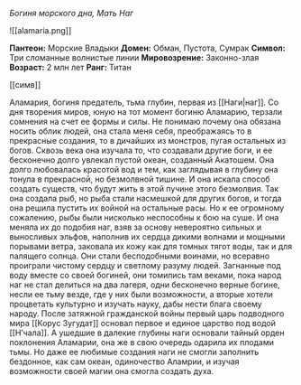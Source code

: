 *Богиня морского дна, Мать Наг*

![[alamaria.png]]

**Пантеон:** Морские Владыки 
**Домен:** Обман, Пустота, Сумрак
**Символ:** Три сломанные волнистые линии
**Мировозрение:** Законно-злая
**Возраст:** 2 млн лет
**Ранг:** Титан

[[симв]]

Аламария, богиня предатель, тьма глубин, первая из [[Наги|наг]]. Со дня творения миров, юную на тот момент богиню Аламарию, терзали сомнения на счет ее формы и силы. Не понимаю почему она обязана носить облик людей, она стала меня себя, преображаясь то в прекрасные создания, то в дичайших из монстров, пугая остальных из богов. Сквозь века она изучала то, что создавали другие боги, и ее бесконечно долго увлекал пустой океан, созданный Акатошем. Она долго любовалась красотой вод и тем, как заглядывая в глубину она тонула в прекрасной, но безмолвной тишине. И она искала способ создать существ, что будут жить в этой пучине этого безмолвия. Так она создала рыб, но рыба стали насмешкой для других богов, и тогда она решила пустить их войной на остальные расы. Но к ее огромному сожалению, рыбы были нисколько неспособны к бою на суше. И она меняла их до подобия наг, взяв за основу невероятно сильных и выносливых эльфов, наполнив их сердца дикими волнами и мощными порывами ветра, заковала их кожу как для томных тягот воды, так и для палящего солнца. Они стали бесподобными воинами, но всеравно проиграли чистому сердцу и светлому разуму людей. Загнанные под воду вместе со своей богиней, они томились там веками, пока народ наг не стал делиться на два лагеря, одни бесконечно верные богине, несли ее тьму везде, где у них были возможности, а вторые хотели процветать культурно и изучать науку, дабы нести блага своему народу. После затяжной гражданской войны первый царь подводного мира [[Корус Зугудат]] основал первое и единое царство под водой [[Н’чала]]. А ушедшие в далекие глубины наги основали тайный орден поклонения Аламарии, она же в свою очередь одарила их плодами тьмы. Но даже ее любимые создания наги не смогли заполнить бездонное, как сам океан, одиночество Аламрии, и изучая возможности своей магии она смогла создать духа. 
